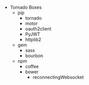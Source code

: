 *   Tornado Boxes
    -   pip
        -   tornado
        -   motor
        -   oauth2client
        -   PyJWT
        -   httplib2
    -   gem
        -   sass
        -   bourbon
    -   npm
        -   coffee
        -   bower
            -   reconnectingWebsocket
